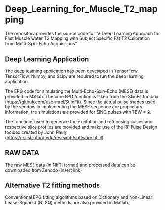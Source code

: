 # Deep_Learning_for_Muscle_T2_mapping
The repository provides the source code for "A Deep Learning Approach for Fast Muscle Water T2 Mapping with Subject Specific Fat T2 Calibration from Multi-Spin-Echo Acquisitions"

## Deep Learning Application ##
The deep learning application has been developed in TensorFlow.
TensorFlow, Numpy, and Scipy are required to run the deep learning application.

The EPG code for simulating the Multi-Echo-Spin-Echo (MESE) data is provided in Matlab.
The core EPG function is taken from the StimFit toolbox (https://github.com/usc-mrel/StimFit).
Since the actual pulse shapes used by the vendors in implementing the MESE sequence are proprietary information, the simulations are provided for SINC pulses with TBW = 2.

The functions used to generate the excitation and refocusing pulses and respective slice profiles are provided and make use of the RF Pulse Design toolbox created by John Pauly (https://rsl.stanford.edu/research/software.html) 

## RAW DATA ##
The raw MESE data (in NIfTI format) and processed data can be downloaded from Zenodo (insert link) 

## Alternative T2 fitting methods ##
Conventional EPG fitting algorithms based on Dictionary and Non-Linear Lease-Squared (NLSQ) methods are also provided in Matlab.




